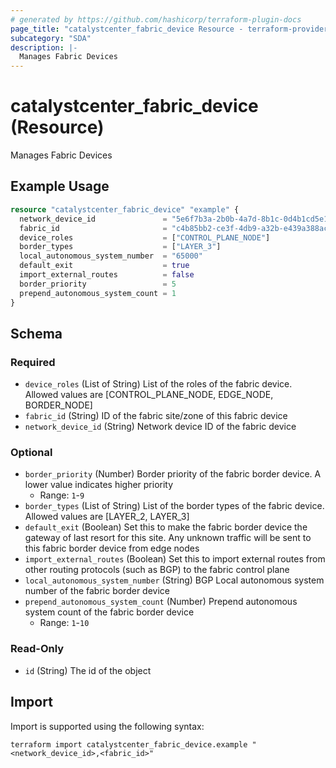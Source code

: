 ```yaml
---
# generated by https://github.com/hashicorp/terraform-plugin-docs
page_title: "catalystcenter_fabric_device Resource - terraform-provider-catalystcenter"
subcategory: "SDA"
description: |-
  Manages Fabric Devices
---
```


# catalystcenter_fabric_device (Resource)

Manages Fabric Devices

## Example Usage

```terraform
resource "catalystcenter_fabric_device" "example" {
  network_device_id               = "5e6f7b3a-2b0b-4a7d-8b1c-0d4b1cd5e1b1"
  fabric_id                       = "c4b85bb2-ce3f-4db9-a32b-e439a388ac2f"
  device_roles                    = ["CONTROL_PLANE_NODE"]
  border_types                    = ["LAYER_3"]
  local_autonomous_system_number  = "65000"
  default_exit                    = true
  import_external_routes          = false
  border_priority                 = 5
  prepend_autonomous_system_count = 1
}
```

<!-- schema generated by tfplugindocs -->
## Schema

### Required

- `device_roles` (List of String) List of the roles of the fabric device. Allowed values are [CONTROL_PLANE_NODE, EDGE_NODE, BORDER_NODE]
- `fabric_id` (String) ID of the fabric site/zone of this fabric device
- `network_device_id` (String) Network device ID of the fabric device

### Optional

- `border_priority` (Number) Border priority of the fabric border device. A lower value indicates higher priority
  - Range: `1`-`9`
- `border_types` (List of String) List of the border types of the fabric device. Allowed values are [LAYER_2, LAYER_3]
- `default_exit` (Boolean) Set this to make the fabric border device the gateway of last resort for this site. Any unknown traffic will be sent to this fabric border device from edge nodes
- `import_external_routes` (Boolean) Set this to import external routes from other routing protocols (such as BGP) to the fabric control plane
- `local_autonomous_system_number` (String) BGP Local autonomous system number of the fabric border device
- `prepend_autonomous_system_count` (Number) Prepend autonomous system count of the fabric border device
  - Range: `1`-`10`

### Read-Only

- `id` (String) The id of the object

## Import

Import is supported using the following syntax:

```shell
terraform import catalystcenter_fabric_device.example "<network_device_id>,<fabric_id>"
```
